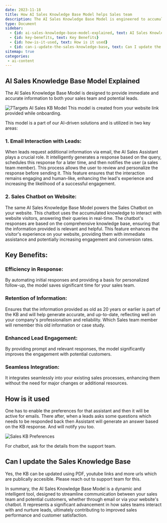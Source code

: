 ```yaml
---
date: 2023-11-18
title: How AI Sales Knowledge Base Model helps Sales team
description: The AI Sales Knowledge Base Model is engineered to accumulate and maintain essential knowledge needed by the sales team. It promptly delivers relevant information to team members or leads who inquire about specific details. 
type: Document
sidebar:
  - {id: ai-sales-knowledge-base-model-explained, text: AI Sales Knowledge Base Model Explained}
  - {id: key-benefits, text: Key Benefits}  
  - {id: how-is-it-used, text: How is it used}
  - {id: can-i-update-the-sales-knowledge-base, text: Can I update the Sales Knowledge Base}
sitemap: true
categories:
 - ai-content
---
```


## AI Sales Knowledge Base Model Explained

The AI Sales Knowledge Base Model is designed to provide immediate and accurate information to both your sales team and potential leads. 

![7Targets AI Sales KB Model](../../images/7targets-ai-sales-knowledge-base-model.jpeg)
This model is created from your website link provided while onboarding. 

This model is a part of our AI-driven solutions and is utilized in two key areas:

### 1. Email Interaction with Leads: 
When leads request additional information via email, the AI Sales Assistant plays a crucial role. It intelligently generates a response based on the query, schedules this response for a later time, and then notifies the user (a sales team member). This process allows the user to review and personalize the response before sending it. This feature ensures that the interaction remains engaging and human-like, enhancing the lead's experience and increasing the likelihood of a successful engagement.

### 2. Sales Chatbot on Website: 
The same AI Sales Knowledge Base Model powers the Sales Chatbot on your website. This chatbot uses the accumulated knowledge to interact with website visitors, answering their queries in real-time. The chatbot's responses are based on the comprehensive knowledge base, ensuring that the information provided is relevant and helpful. This feature enhances the visitor's experience on your website, providing them with immediate assistance and potentially increasing engagement and conversion rates.

## Key Benefits:

### Efficiency in Response: 
By automating initial responses and providing a basis for personalized follow-up, the model saves significant time for your sales team.
### Retention of Information:
Ensures that the information provided as old as 20 years or earlier is part of the KB and will help generate accurate, and up-to-date, reflecting well on your company's professionalism and reliability. Which Sales team member will remember this old information or case study.
### Enhanced Lead Engagement: 
By providing prompt and relevant responses, the model significantly improves the engagement with potential customers.
### Seamless Integration: 
It integrates seamlessly into your existing sales processes, enhancing them without the need for major changes or additional resources.

## How is it used
One has to enable the preferences for that assistant and then it will be active for emails. There after, when a leads asks some questions which needs to be responded back then Assistant will generate an answer based on the KB response. And will notify you too. 

![Sales KB Preferences](../../images/sales-knowledge-base-model.png)

For chatbot, ask for the details from the support team. 

## Can I update the Sales Knowledge Base
Yes, the KB can be updated using PDF, youtube links and more urls which are publically accesible. Please reach out to support team for this.

In summary, the AI Sales Knowledge Base Model is a dynamic and intelligent tool, designed to streamline communication between your sales team and potential customers, whether through email or via your website's chatbot. It represents a significant advancement in how sales teams interact with and nurture leads, ultimately contributing to improved sales performance and customer satisfaction.


